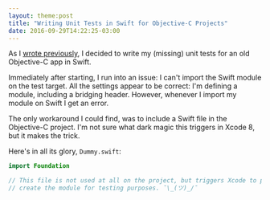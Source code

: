 ```yaml
---
layout: theme:post
title: "Writing Unit Tests in Swift for Objective-C Projects"
date: 2016-09-29T14:22:25-03:00
---
```


As I [wrote previously](http://pablin.org/2016/09/27/reviving-shopster-testing-in-swift/), I decided to write my (missing) unit tests for an old Objective-C app in Swift.

Immediately after starting, I run into an issue: I can't import the Swift module on the test target.
All the settings appear to be correct: I'm defining a module, including a bridging header. However, whenever I
import my module on Swift I get an error.

The only workaround I could find, was to include a Swift file in the Objective-C project. I'm not sure what dark magic this triggers in Xcode 8, but it makes the trick.

Here's in all its glory, `Dummy.swift`:

```swift
import Foundation

// This file is not used at all on the project, but triggers Xcode to properly
// create the module for testing purposes. ¯\_(ツ)_/¯
```

